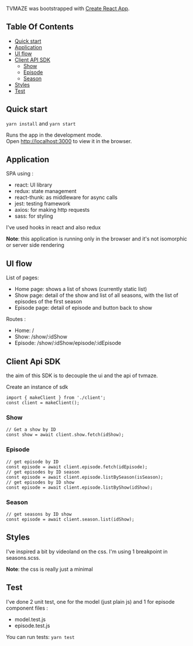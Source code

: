 TVMAZE was bootstrapped with [Create React App](https://github.com/facebook/create-react-app).

## Table Of Contents

- [Quick start](#quick-start)
- [Application](#application)
- [UI flow](#ui-flow)
- [Client API SDK](client-api-SDK)
  + [Show](#show)
  + [Episode](#episode)
  + [Season](#season)
- [Styles](#styles)
- [Test](#test)

## Quick start
`yarn install` and `yarn start` 

Runs the app in the development mode.<br />
Open [http://localhost:3000](http://localhost:3000) to view it in the browser.

## Application

SPA using :
* react: UI library
* redux: state management
* react-thunk: as middleware for async calls
* jest: testing framework
* axios: for making http requests
* sass: for styling

I've used hooks in react and also redux

**Note**: this application is running only in the browser and it's not isomorphic or server side rendering
 
 ## UI flow
 List of pages:
 * Home page: shows a list of shows (currently static list)
 * Show page: detail of the show and list of all seasons, with the list of episodes of the first season  
 * Episode page: detail of episode and button back to show
 
 Routes :
 * Home: /
 * Show: /show/:idShow
 * Episode: /show/:idShow/episode/:idEpisode
 
 ## Client Api SDK
 the aim of this SDK is to decouple the ui and the api of tvmaze.
 
 Create an instance of sdk
```
import { makeClient } from './client';
const client = makeClient();
```
 ### Show
 ```
// Get a show by ID
const show = await client.show.fetch(idShow);
 ```
 ### Episode
 ```
// get episode by ID
const episode = await client.episode.fetch(idEpisode);
// get episodes by ID season
const episode = await client.episode.listBySeason(isSeason);
// get episodes by ID show
const episode = await client.episode.listByShow(idShow);
 ```
 ### Season
 ```
// get seasons by ID show
const episode = await client.season.list(idShow);
 ```
 ## Styles 
I've inspired a bit by videoland on the css.
I'm using 1 breakpoint in seasons.scss.

**Note**: the css is really just a minimal

## Test
I've done 2 unit test, one for the model (just plain js) and 1 for episode component
files :
* model.test.js
* episode.test.js

You can run tests:
`yarn test`
